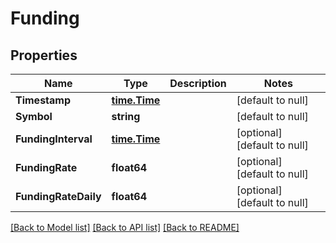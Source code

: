 # Funding

## Properties
Name | Type | Description | Notes
------------ | ------------- | ------------- | -------------
**Timestamp** | [**time.Time**](time.Time.md) |  | [default to null]
**Symbol** | **string** |  | [default to null]
**FundingInterval** | [**time.Time**](time.Time.md) |  | [optional] [default to null]
**FundingRate** | **float64** |  | [optional] [default to null]
**FundingRateDaily** | **float64** |  | [optional] [default to null]

[[Back to Model list]](../README.md#documentation-for-models) [[Back to API list]](../README.md#documentation-for-api-endpoints) [[Back to README]](../README.md)


